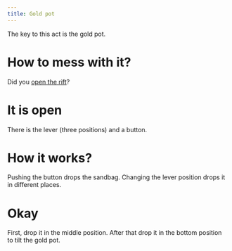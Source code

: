```yaml
---
title: Gold pot
---
```


The key to this act is the gold pot.

# How to mess with it?
Did you [open the rift](010-rift.md)?

# It is open
There is the lever (three positions) and a button.

# How it works?
Pushing the button drops the sandbag. Changing the lever position drops it in different places.

# Okay
First, drop it in the middle position. After that drop it in the bottom position to tilt the gold pot.
